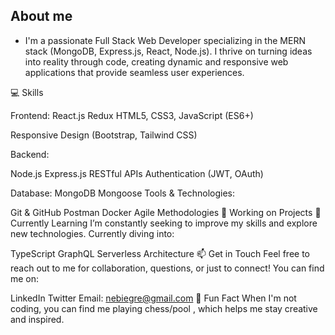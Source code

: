 ## About me

- I'm a passionate Full Stack Web Developer specializing in the MERN stack (MongoDB, Express.js, React, Node.js). I thrive on turning ideas into reality through code, creating dynamic and responsive web applications that provide seamless user experiences.

💻 Skills

Frontend:
React.js
Redux
HTML5, CSS3, JavaScript (ES6+)

Responsive Design (Bootstrap, Tailwind CSS)

Backend:

Node.js
Express.js
RESTful APIs
Authentication (JWT, OAuth)

Database:
MongoDB
Mongoose
Tools & Technologies:

Git & GitHub
Postman
Docker
Agile Methodologies
🚀 Working on Projects
🌱 Currently Learning
I’m constantly seeking to improve my skills and explore new technologies. Currently diving into:

TypeScript
GraphQL
Serverless Architecture
📫 Get in Touch
Feel free to reach out to me for collaboration, questions, or just to connect! You can find me on:

LinkedIn
Twitter
Email: nebiegre@gmail.com
💬 Fun Fact
When I'm not coding, you can find me playing chess/pool , which helps me stay creative and inspired.


